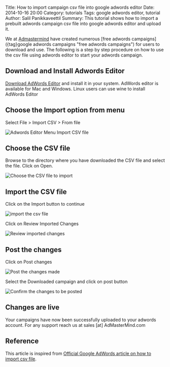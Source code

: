 Title: How to import campaign csv file into google adwords editor
Date: 2014-10-16 20:00
Category: tutorials
Tags: google adwords editor, tutorial
Author: Salil Panikkaveettil
Summary: This tutorial shows how to import a prebuilt adwords campaign csv file into google adwords editor and upload it.

We at [Admastermind](https://www.admastermind.com/ "AdMasterMind Website") have created numerous [free adwords campaigns]({tag}google adwords campaigns "free adwords campaigns") for users to download and use. The following is a step by step procedure on how to use the csv file using adwords editor to start your adwords campaign.

Download and Install Adwords Editor
-----------------------------------

[Download AdWords Editor](http://www.google.com/intl/en/adwordseditor/ "AdWords Editor download link") and install it in your system. AdWords editor is available for Mac and Windows. Linux users can use wine to install AdWords Editor

Choose the Import option from  menu
-----------------------------------

Select File > Import CSV > From file

![Adwords Editor Menu Import CSV file]({filename}/images/tutorial/editor/menu.png)

Choose the CSV file
-------------------

Browse to the directory where you have downloaded the CSV file and select the file. Click on Open.

![Choose the CSV file to import]({filename}/images/tutorial/editor/choose_file.png)

Import the CSV file
-------------------

Click on the Import button to continue

![import the csv file]({filename}/images/tutorial/editor/import.png)

Click on Review Imported Changes

![Review imported changes]({filename}/images/tutorial/editor/review.png)

Post the changes
----------------

Click on Post changes

![Post the changes made]({filename}/images/tutorial/editor/post_changes.png)

Select the Downloaded campaign and click on post button

![Confirm the changes to be posted]({filename}/images/tutorial/editor/confirmation.png)

Changes are live
----------------

Your campaigns have now been successfully uploaded to your adwords account. For any support reach us at sales [at] AdMasterMind.com 

Reference
---------

This article is inspired from [Official Google AdWords article on how to import csv file](https://support.google.com/adwords/editor/answer/30564?hl=en "import a csv file").
